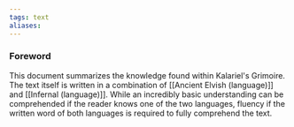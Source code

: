 ```yaml
---
tags: text
aliases:
---
```


### Foreword

This document summarizes the knowledge found within Kalariel's Grimoire. The text itself is written in a combination of [[Ancient Elvish (language)]] and [[Infernal (language)]]. While an incredibly basic understanding can be comprehended if the reader knows one of the two languages, fluency if the written word of both languages is required to fully comprehend the text.


